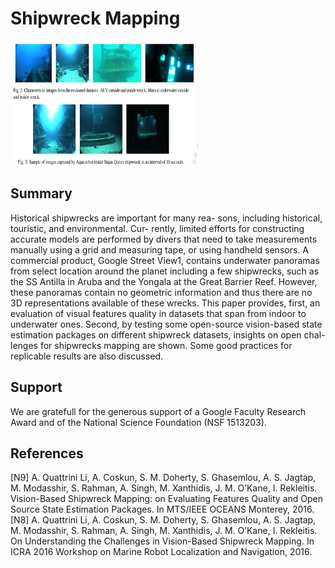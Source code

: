 # Shipwreck Mapping


<img src="https://github.com/18r441m/afrl-data/blob/research/research/shipwreck_mapping/ship1.png?raw=true"  width="300" height="200">

## Summary
Historical shipwrecks are important for many rea- sons, including historical, touristic, and environmental. Cur- rently, limited efforts for constructing accurate models are performed by divers that need to take measurements manually using a grid and measuring tape, or using handheld sensors. A commercial product, Google Street View1, contains underwater panoramas from select location around the planet including a few shipwrecks, such as the SS Antilla in Aruba and the Yongala at the Great Barrier Reef. However, these panoramas contain no geometric information and thus there are no 3D representations available of these wrecks. This paper provides, first, an evaluation of visual features quality in datasets that span from indoor to underwater ones. Second, by testing some open-source vision-based state estimation packages on different shipwreck datasets, insights on open chal- lenges for shipwrecks mapping are shown. Some good practices for replicable results are also discussed.

## Support
We are gratefull for the generous support of a Google Faculty Research Award and of the National Science Foundation (NSF 1513203).

## References
[N9] A. Quattrini Li, A. Coskun, S. M. Doherty, S. Ghasemlou, A. S. Jagtap, M. Modasshir, S. Rahman, A. Singh, M. Xanthidis, J. M. O’Kane, I. Rekleitis. Vision-Based Shipwreck Mapping: on Evaluating Features Quality and Open Source State Estimation Packages. In MTS/IEEE OCEANS Monterey, 2016. [N8] A. Quattrini Li, A. Coskun, S. M. Doherty, S. Ghasemlou, A. S. Jagtap, M. Modasshir, S. Rahman, A. Singh, M. Xanthidis, J. M. O’Kane, I. Rekleitis. On Understanding the Challenges in Vision-Based Shipwreck Mapping. In ICRA 2016 Workshop on Marine Robot Localization and Navigation, 2016.



